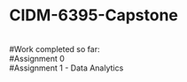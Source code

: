 # CIDM-6395-Capstone
<br>
#Work completed so far:<br>
#Assignment 0<br>
#Assignment 1 - Data Analytics
